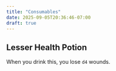 ```yaml
---
title: "Consumables"
date: 2025-09-05T20:36:46-07:00
draft: true
---
```


## Lesser Health Potion
When you drink this, you lose `d4` wounds.